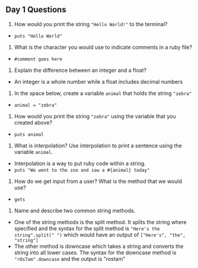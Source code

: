## Day 1 Questions

1. How would you print the string `"Hello World!"` to the terminal?
* `puts "Hello World"`
1. What is the character you would use to indicate comments in a ruby file?
* `#comment goes here`
1. Explain the difference between an integer and a float?
* An integer is a whole number while a float includes decimal numbers
1. In the space below, create a variable `animal` that holds the string `"zebra"`
* `animal = "zebra"`
1. How would you print the string `"zebra"` using the variable that you created above?
* `puts animal`
1. What is interpolation? Use interpolation to print a sentence using the variable `animal`.
* Interpolation is a way to put ruby code within a string.
* `puts "We went to the zoo and saw a #{animal} today"`
1. How do we get input from a user? What is the method that we would use?
* `gets`
1. Name and describe two common string methods.
*  One of the string methods is the split method. It splits the string where specified
and the syntax for the split method is `"Here's the string".split(" ")` which would
have an output of `["Here's", "the", "string"]`
* The other method is downcase which takes a string and converts the string into all
lower cases. The syntax for the downcase method is `"rOsTam".downcase` and the output
is "rostam"
